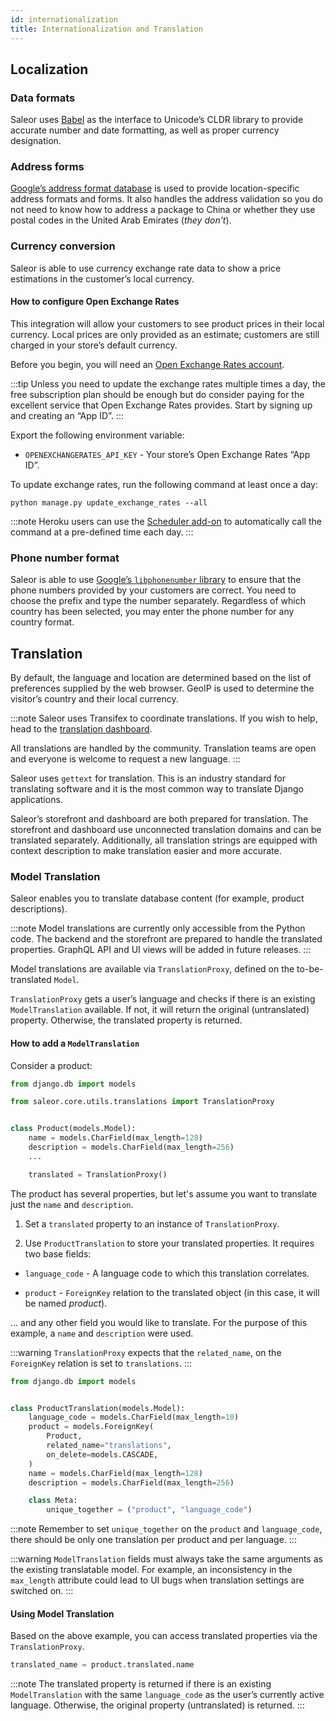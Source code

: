 ```yaml
---
id: internationalization
title: Internationalization and Translation
---
```


## Localization

### Data formats

Saleor uses [Babel](http://babel.pocoo.org/en/latest/) as the interface to Unicode’s CLDR library to provide accurate number and date formatting, as well as proper currency designation.

### Address forms

[Google’s address format database](https://github.com/mirumee/google-i18n-address) is used to provide location-specific address formats and forms.
It also handles the address validation so you do not need to know how to address a package to China or whether they use postal codes in the United Arab Emirates (_they don’t_).

### Currency conversion

Saleor is able to use currency exchange rate data to show a price estimations in the customer’s local currency.

#### How to configure Open Exchange Rates

This integration will allow your customers to see product prices in their local currency. Local prices are only provided as an estimate; customers are still charged in your store’s default currency.

Before you begin, you will need an [Open Exchange Rates account](https://openexchangerates.org/).

:::tip
Unless you need to update the exchange rates multiple times a day, the free subscription plan should be enough but do consider paying for the excellent service that Open Exchange Rates provides. Start by signing up and creating an “App ID”.
:::

Export the following environment variable:

- `OPENEXCHANGERATES_API_KEY` - Your store’s Open Exchange Rates “App ID”.

To update exchange rates, run the following command at least once a day:

```shell-session
python manage.py update_exchange_rates --all
```

:::note
Heroku users can use the [Scheduler add-on](https://elements.heroku.com/addons/scheduler) to automatically call the command at a pre-defined time each day.
:::

### Phone number format

Saleor is able to use [Google’s `libphonenumber` library](https://github.com/googlei18n/libphonenumber) to ensure that the phone numbers provided by your customers are correct.
You need to choose the prefix and type the number separately.
Regardless of which country has been selected, you may enter the phone number for any country format.

## Translation

By default, the language and location are determined based on the list of preferences supplied by the web browser.
GeoIP is used to determine the visitor’s country and their local currency.

:::note
Saleor uses Transifex to coordinate translations.
If you wish to help, head to the [translation dashboard](https://www.transifex.com/mirumee/saleor-1/).

All translations are handled by the community. Translation teams are open and everyone is welcome to request a new language.
:::

Saleor uses `gettext` for translation. This is an industry standard for translating software and it is the most common way to translate Django applications.

Saleor’s storefront and dashboard are both prepared for translation.
The storefront and dashboard use unconnected translation domains and can be translated separately.
Additionally, all translation strings are equipped with context description to make translation easier and more accurate.

### Model Translation

Saleor enables you to translate database content (for example, product descriptions).

:::note
Model translations are currently only accessible from the Python code.
The backend and the storefront are prepared to handle the translated properties.
GraphQL API and UI views will be added in future releases.
:::

Model translations are available via `TranslationProxy`, defined on the to-be-translated `Model`.

`TranslationProxy` gets a user’s language and checks if there is an existing `ModelTranslation` available. If not, it will return the original (untranslated) property. Otherwise, the translated property is returned.

#### How to add a `ModelTranslation`

Consider a product:

```python
from django.db import models

from saleor.core.utils.translations import TranslationProxy


class Product(models.Model):
    name = models.CharField(max_length=128)
    description = models.CharField(max_length=256)
    ...

    translated = TranslationProxy()
```

The product has several properties, but let's assume you want to translate just the `name` and `description`.

1. Set a `translated` property to an instance of `TranslationProxy`.

2. Use `ProductTranslation` to store your translated properties. It requires two base fields:

- `language_code` - A language code to which this translation correlates.

- `product` - `ForeignKey` relation to the translated object (in this case, it will be named _product_).

… and any other field you would like to translate. For the purpose of this example, a `name` and `description` were used.

:::warning
`TranslationProxy` expects that the `related_name`, on the `ForeignKey` relation is set to `translations`.
:::

```python
from django.db import models


class ProductTranslation(models.Model):
    language_code = models.CharField(max_length=10)
    product = models.ForeignKey(
        Product,
        related_name="translations",
        on_delete=models.CASCADE,
    )
    name = models.CharField(max_length=128)
    description = models.CharField(max_length=256)

    class Meta:
        unique_together = ("product", "language_code")
```

:::note
Remember to set `unique_together` on the `product` and `language_code`, there should be only one translation per product and per language.
:::

:::warning
`ModelTranslation` fields must always take the same arguments as the existing translatable model.
For example, an inconsistency in the `max_length` attribute could lead to UI bugs when translation settings are switched on.
:::

#### Using Model Translation

Based on the above example, you can access translated properties via the `TranslationProxy`.

```python
translated_name = product.translated.name
```

:::note
The translated property is returned if there is an existing `ModelTranslation` with the same `language_code` as the user’s currently active language.
Otherwise, the original property (untranslated) is returned.
:::
